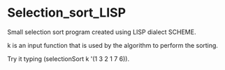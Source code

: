 # Selection_sort_LISP
Small selection sort program created using LISP dialect SCHEME.

k is an input function that is used by the algorithm to perform the sorting.

Try it typing (selectionSort k '(1 3 2 1 7 6)).